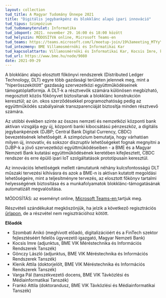 ```yaml
---
layout: collection
tud_title: A Magyar Tudomány Ünnepe 2021
title: "Digitális jegybankpénz és blokklánc alapú ipari innováció"
tud_tipus: Szimpózium
tud_tudomanyterulet: Informatika
tud_idopont: 2021. november 29. 16:00 és 18:00 között
tud_helyszin: MÓDOSÍTVA online, Microsoft Teams-en
tud_teams: https://teams.microsoft.com/l/meetup-join/19%3ameeting_MTYyYWNkY2ItOWJlOS00NzFmLTg0ZTMtYzBmYjQwMDg0ODQw%40thread.v2/0?context=%7b%22Tid%22%3a%226a3548ab-7570-4271-91a8-58da00697029%22%2c%22Oid%22%3a%2201ead5d1-166e-493d-89d8-dbaf30584173%22%7d
tud_intezmeny: BME Villamosmérnöki és Informatikai Kar
tud_kapcsolattarto: Villamosmérnöki és Informatikai Kar, Kocsis Imre, kocsis.imre@vik.bme.hu, Gönczy László, gonczy.laszlo@vik.bme.hu
tud_url: https://www.bme.hu/node/9080
date: 2021-09-29
---
```

A blokklánc alapú elosztott főkönyvi rendszerek (Distributed Ledger Technology, DLT) egyre több gazdasági területen jelennek meg, mint a "hiperösszekötött” gazdaság szervezetközi együttműködéseinek támogatóplatformja. A DLT-k a résztvevők számára különösen megbízható, megosztott közös főkönyvet biztosítanak a blokklánc konstrukción keresztül; az ún. okos szerződésekkel programozhatóság pedig az együttműködés szabályainak transzparenciáját biztosítja minden résztvevő számára.

Az utóbbi években szinte az összes nemzeti és nemzetközi központi bank aktívan vizsgálja egy új, központi banki kibocsátású pénzeszköz, a digitális jegybankpénzek (DJBP; Central Bank Digital Currency, CBDC) bevezetésének lehetőségét. A szimpózium bemutatja, hogy várhatóan milyen új, innovatív, és sokszor diszruptív lehetőségeket fognak megnyitni a DJBP-k a jövő szervezetközi együttműködéseiben - a BME és a Magyar Nemzeti Bank kutatási együttműködésének keretében kifejlesztett, CBDC rendszer és erre épülő ipari IoT szolgáltatások prototípusain keresztül.

Az innovációs lehetőségek mellett rámutatunk néhány kulcsfontosságú DLT műszaki tervezési kihívásra és azok a BME-n is aktívan kutatott megoldási lehetőségeire, mint a teljesítményre tervezés, az elosztott főkönyv tartalmi helyességének biztosítása és a munkafolyamatok blokklánc-támogatásának automatizált megvalósítása.

MÓDOSÍTÁS: az eseményt online, <a target=" _blank" href="https://teams.microsoft.com/l/meetup-join/19%3ameeting_MTYyYWNkY2ItOWJlOS00NzFmLTg0ZTMtYzBmYjQwMDg0ODQw%40thread.v2/0?context=%7b%22Tid%22%3a%226a3548ab-7570-4271-91a8-58da00697029%22%2c%22Oid%22%3a%2201ead5d1-166e-493d-89d8-dbaf30584173%22%7d"> Microsoft Teams-en </a>tartjuk meg.

Részvételi szándékukat megköszönjük, ha jelzik a következő regisztrációs <a target=" _blank" href="https://forms.gle/xawt1yEVFVqSUThf6"> űrlapon</a>, de a részvétel nem regisztrációhoz kötött.

<b>Előadók</b>

- Szombati Anikó (meghívott előadó, digitalizációért és a FinTech szektor fejlesztéséért felelős ügyvezető igazgató, Magyar Nemzeti Bank)
- Kocsis Imre (adjunktus, BME VIK Méréstechnika és Információs Rendszerek Tanszék)
- Gönczy László (adjunktus, BME VIK Méréstechnika és Információs Rendszerek Tanszék)
-	Klenik Attila (doktorjelölt, BME VIK Méréstechnika és Információs Rendszerek Tanszék)
-	Varga Pál (tanszékvezető docens, BME VIK Távközlési és Médiainformatikai Tanszék)
-	Frankó Attila (doktorandusz, BME VIK Távközlési és Médiainformatikai Tanszék)
